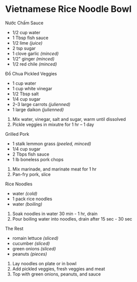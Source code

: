 # Vietnamese Rice Noodle Bowl

Nước Chấm Sauce

* 1/2 cup water
* 1 Tbsp fish sauce
* 1/2 lime *(juice)*
* 2 tsp sugar
* 1 clove garlic *(minced)*
* 1/2" ginger *(minced)*
* 1/2 red chile *(minced)*

Đồ Chua Pickled Veggies

* 1 cup water
* 1 cup white vinegar
* 1/2 Tbsp salt
* 1/4 cup sugar
* 2–3 large carrots *(julienned)*
* 1 large daikon *(julienned)*

1. Mix water, vinegar, salt and sugar, warm until dissolved
1. Pickle veggies in mixutre for 1 hr – 1 day

Grilled Pork

* 1 stalk lemmon grass *(peeled, minced)*
* 1/4 cup sugar
* 2 Tbps fish sauce
* 1 lb boneless pork chops

1. Mix marinade, and marinate meat for 1 hr
1. Pan-fry pork, slice

Rice Noodles

* water *(cold)*
* 1 pack rice noodles
* water *(boiling)*

1. Soak noodles in water 30 min - 1 hr, drain
1. Pour boiling water into noodles, drain after 15 sec - 30 sec

The Rest

* romain lettuce *(sliced)*
* cucumber *(sliced)*
* green onions *(sliced)*
* peanuts *(pieces)*

1. Lay noodles on plate or in bowl
1. Add pickled veggies, fresh veggies and meat
1. Top with green onions, peanuts, and sauce
